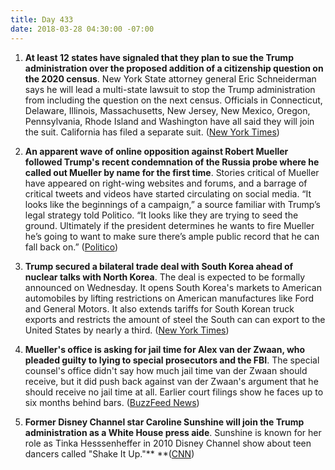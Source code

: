 ```yaml
---
title: Day 433
date: 2018-03-28 04:30:00 -07:00
---
```


1. **At least 12 states have signaled that they plan to sue the Trump administration over the proposed addition of a citizenship question on the 2020 census**. New York State attorney general Eric Schneiderman says he will lead a multi-state lawsuit to stop the Trump administration from including the question on the next census. Officials in Connecticut, Delaware, Illinois, Massachusetts, New Jersey, New Mexico, Oregon, Pennsylvania, Rhode Island and Washington have all said they will join the suit. California has filed a separate suit. ([New York Times](https://www.nytimes.com/2018/03/27/us/census-citizenship-question.html))

2. **An apparent wave of online opposition against Robert Mueller followed Trump's recent condemnation of the Russia probe where he called out Mueller by name for the first time**. Stories critical of Mueller have appeared on right-wing websites and forums, and a barrage of critical tweets and videos have started circulating on social media. “It looks like the beginnings of a campaign,” a source familiar with Trump’s legal strategy told Politico. “It looks like they are trying to seed the ground. Ultimately if the president determines he wants to fire Mueller he’s going to want to make sure there’s ample public record that he can fall back on.” ([Politico](https://www.politico.com/story/2018/03/28/trump-mueller-russia-probe-488695))

3. **Trump secured a bilateral trade deal with South Korea ahead of nuclear talks with North Korea**. The deal is expected to be formally announced on Wednesday. It opens South Korea's markets to American automobiles by lifting restrictions on American manufactures like Ford and General Motors. It also extends tariffs for South Korean truck exports and restricts the amount of steel the South can can export to the United States by nearly a third. ([New York Times](https://www.nytimes.com/2018/03/27/us/politics/trump-south-korea-trade-deal.html))

4. **Mueller's office is asking for jail time for Alex van der Zwaan, who pleaded guilty to lying to special prosecutors and the FBI**. The special counsel's office didn't say how much jail time van der Zwaan should receive, but it did push back against van der Zwaan's argument that he should receive no jail time at all. Earlier court filings show he faces up to six months behind bars. ([BuzzFeed News](https://www.buzzfeed.com/zoetillman/robert-mueller-van-der-zwaan?utm_term=.btl1D9QMNQ#.qnBJjQ2032))

5. **Former Disney Channel star Caroline Sunshine will join the Trump administration as a White House press aide**. Sunshine is known for her role as Tinka Hesssenheffer in 2010 Disney Channel show about teen dancers called "Shake It Up."** **([CNN](https://www.cnn.com/2018/03/27/politics/caroline-sunshine-white-house/index.html))